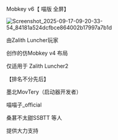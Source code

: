 Mobkey v6【 喵版 全屏】

![Screenshot_2025-09-17-09-20-33-54_84181a524dcfbce864002b17997a7b1d](https://github.com/user-attachments/assets/ad166137-0f86-4271-9a1c-2c6d9147cd7b)


由Zalith Luncher玩家 

创作的仿Mobkey v4 布局

仅适用于 Zalith Luncher2

【排名不分先后】

墨北MovTery（启动器开发者）

喵喵子_official

桑葚不太甜SSBTT 等人

提供大力支持


